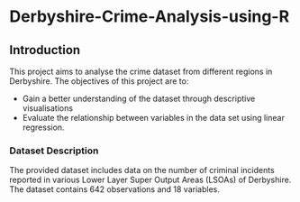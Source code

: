 # Derbyshire-Crime-Analysis-using-R

## Introduction

This project aims to analyse the crime dataset from different regions in Derbyshire. The objectives of this project are to: 

 - Gain a better understanding of the dataset through descriptive visualisations 
 - Evaluate the relationship between variables in the data set using linear regression.


### Dataset Description
The provided dataset includes data on the number of criminal incidents reported in various Lower Layer Super Output Areas (LSOAs) of Derbyshire. The dataset contains 642 observations and 18 variables. 
